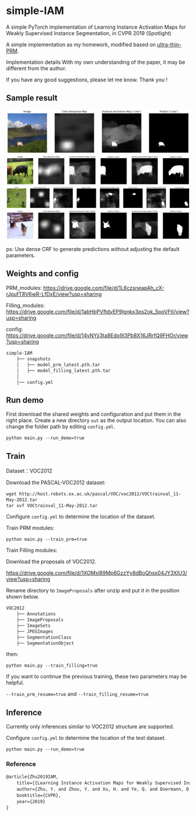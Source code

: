 # simple-IAM
A simple PyTorch implementation of Learning Instance Activation Maps for Weakly Supervised Instance Segmentation, in CVPR 2019 (Spotlight)



A simple implementation as my homework, modified based on [ultra-thin-PRM](https://github.com/chuchienshu/ultra-thin-PRM).

Implementation details With my own understanding of the paper, it may be different from the author.

If you have any good suggestions, please let me know. Thank you !



## Sample result 

<img src="./sample/sample1.jpg" alt="1_0" style="zoom:50%;" />



<img src="./sample/sample2.jpg" alt="2_0" style="zoom:50%;" />



<img src="./sample/sample3.jpg" alt="3_0" style="zoom:72%;" />



<img src="./sample/sample4.jpg" alt="3_0" style="zoom:72%;" />

ps: Use dense CRF to generate predictions without adjusting the default parameters.



##  Weights and config

PRM_modules: https://drive.google.com/file/d/1L6czsneapAh_cX-rJpufT8V6wR-LfDxE/view?usp=sharing

Filling_modules: https://drive.google.com/file/d/1abHbPVftdyEP9lgnkx3ps2ok_5poVFtI/view?usp=sharing

config: https://drive.google.com/file/d/14vNYjj3ta8Edo9I3Pb8X16JRrfQ9FHOr/view?usp=sharing

```
simple-IAM
    ├── snapshots   
    │   ├── model_prm_latest.pth.tar
    │   ├── model_filling_latest.pth.tar
    │
    │── config.yml
```



##  Run demo

First download the shared weights and configuration and put them in the right place. Create a new directory   ```out```   as the output location. You can also change the folder path by editing ```config.yml```.

```
python main.py --run_demo=true
```



## Train

Dataset：VOC2012

Download the PASCAL-VOC2012 dataset:

```
wget http://host.robots.ox.ac.uk/pascal/VOC/voc2012/VOCtrainval_11-May-2012.tar
tar xvf VOCtrainval_11-May-2012.tar
```

Configure ```config.yml``` to determine the location of the dataset.



Train PRM modules: 

```
python main.py --train_prm=true
```



Train Filling modules: 

Download the proposals of VOC2012.

https://drive.google.com/file/d/1XOMxl89Mp6GzzYy8dBoQhsx04JY3XIU3/view?usp=sharing

Rename directory to ```ImageProposals``` after unzip and put it in the position shown below.

```
VOC2012
    ├── Annotations 
    ├── ImageProposals
    ├── ImageSets
    ├── JPEGImages
    ├── SegmentationClass
    ├── SegmentationObject
```
then:
```
python main.py --train_filling=true
```



If you want to continue the previous training, these two parameters may be helpful.

```--train_prm_resume=true``` and ```--train_filling_resume=true```



## Inference

Currently only inferences similar to VOC2012 structure are supported.

Configure ```config.yml``` to determine the location of the test dataset.

```
python main.py --run_demo=true
```



### Reference

```markdown
@article{Zhu2019IAM,
    title={{Learning Instance Activation Maps for Weakly Supervised Instance Segmentation}},
    author={Zhu, Y. and Zhou, Y. and Xu, H. and Ye, Q. and Doermann, D. and Jiao, J.},
    booktitle={CVPR},
    year={2019}
}
```

